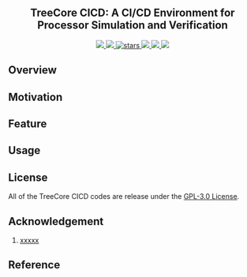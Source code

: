 <p align="center">
    <h2 align="center">TreeCore CICD: A CI/CD Environment for Processor Simulation and Verification</h2>
</p>
<p align="center">
    <a href="https://github.com/microdynamics-cpu/tree-core-cicd/actions">
      <img src="https://img.shields.io/github/actions/workflow/status/microdynamics-cpu/tree-core-cicd/unit-test.yml?branch=main&logo=github&style=flat-square">
    </a>
    <a href="./LICENSE">
      <img src="https://img.shields.io/github/license/microdynamics-cpu/tree-core-cicd?color=brightgreen&logo=github&style=flat-square">
    </a>
    <a href="https://github.com/microdynamics-cpu/tree-core-cicd">
      <img alt="stars" src="https://img.shields.io/github/stars/microdynamics-cpu/tree-core-cicd?color=blue&style=flat-square" />
    </a>
    <a href="https://github.com/microdynamics-cpu/tree-core-cicd">
      <img src="https://img.shields.io/badge/total%20lines-0k-red?style=flat-square">
    </a>
    <a href="https://github.com/YosysHQ">
      <img src="https://img.shields.io/badge/toolchain-kicad-red?style=flat-square">
  </a>
    <a href="./CONTRIBUTING.md">
      <img src="https://img.shields.io/badge/contribution-welcome-brightgreen?style=flat-square">
    </a>
</p>

## Overview
## Motivation
## Feature
## Usage

## License
All of the TreeCore CICD codes are release under the [GPL-3.0 License](LICENSE).

## Acknowledgement
1. [xxxxx](https://github.com/xxxx)

## Reference
